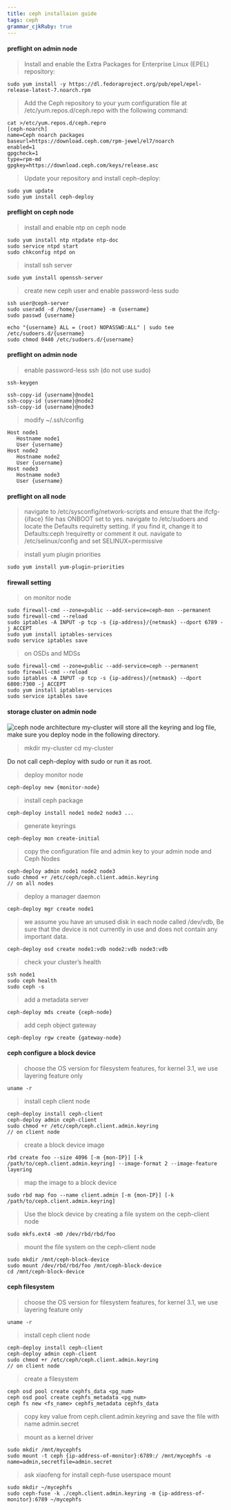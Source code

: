 ```yaml
---
title: ceph installaion guide
tags: ceph
grammar_cjkRuby: true
---
```


#### preflight on admin node
> Install and enable the Extra Packages for Enterprise Linux (EPEL) repository:
```
sudo yum install -y https://dl.fedoraproject.org/pub/epel/epel-release-latest-7.noarch.rpm
```

> Add the Ceph repository to your yum configuration file at /etc/yum.repos.d/ceph.repo with the following command:
```
cat >/etc/yum.repos.d/ceph.repro
[ceph-noarch]
name=Ceph noarch packages
baseurl=https://download.ceph.com/rpm-jewel/el7/noarch
enabled=1
gpgcheck=1
type=rpm-md
gpgkey=https://download.ceph.com/keys/release.asc
```

> Update your repository and install ceph-deploy:
```
sudo yum update
sudo yum install ceph-deploy
```

#### preflight on ceph node
> install and enable ntp on ceph node
```
sudo yum install ntp ntpdate ntp-doc
sudo service ntpd start
sudo chkconfig ntpd on
```

> install ssh server
```
sudo yum install openssh-server
```

> create new ceph user and enable password-less sudo
```
ssh user@ceph-server
sudo useradd -d /home/{username} -m {username}
sudo passwd {username}

echo "{username} ALL = (root) NOPASSWD:ALL" | sudo tee /etc/sudoers.d/{username}
sudo chmod 0440 /etc/sudoers.d/{username}
```

#### preflight on admin node
> enable password-less ssh (do not use sudo)
```
ssh-keygen

ssh-copy-id {username}@node1
ssh-copy-id {username}@node2
ssh-copy-id {username}@node3
```

> modify ~/.ssh/config
```
Host node1
   Hostname node1
   User {username}
Host node2
   Hostname node2
   User {username}
Host node3
   Hostname node3
   User {username}
```

#### preflight on all node
> navigate to /etc/sysconfig/network-scripts and ensure that the ifcfg-{iface} file has ONBOOT set to yes.
> navigate to /etc/sudoers and locate the Defaults requiretty setting. if you find it, change it to Defaults:ceph !requiretty or comment it out.
> navigate to /etc/selinux/config and set SELINUX=permissive

> install yum plugin priorities
```
sudo yum install yum-plugin-priorities
```

#### firewall setting
> on monitor node
```
sudo firewall-cmd --zone=public --add-service=ceph-mon --permanent
sudo firewall-cmd --reload
sudo iptables -A INPUT -p tcp -s {ip-address}/{netmask} --dport 6789 -j ACCEPT
sudo yum install iptables-services
sudo service iptables save
```

> on OSDs and MDSs
```
sudo firewall-cmd --zone=public --add-service=ceph --permanent
sudo firewall-cmd --reload
sudo iptables -A INPUT -p tcp -s {ip-address}/{netmask} --dport 6800:7300 -j ACCEPT
sudo yum install iptables-services
sudo service iptables save
```

#### storage cluster on admin node
![ceph node architecture][1]
my-cluster will store all the keyring and log file, make sure you deploy node in the following directory.

> mkdir my-cluster
> cd my-cluster

Do not call ceph-deploy with sudo or run it as root.

> deploy monitor node
```
ceph-deploy new {monitor-node}
```
> install ceph package
```
ceph-deploy install node1 node2 node3 ...
```
> generate keyrings
```
ceph-deploy mon create-initial
```
> copy the configuration file and admin key to your admin node and Ceph Nodes
```
ceph-deploy admin node1 node2 node3
sudo chmod +r /etc/ceph/ceph.client.admin.keyring
// on all nodes
```
> deploy a manager daemon
```
ceph-deploy mgr create node1
```
> we assume you have an unused disk in each node called /dev/vdb, Be sure that the device is not currently in use and does not contain any important data.
```
ceph-deploy osd create node1:vdb node2:vdb node3:vdb
```
> check your cluster’s health
```
ssh node1 
sudo ceph health
sudo ceph -s
```
> add a metadata server
```
ceph-deploy mds create {ceph-node}
```
> add ceph object gateway
```
ceph-deploy rgw create {gateway-node}
```

  [1]: ./images/Screen%20Shot%202017-07-12%20at%204.19.21%20PM_1.png "ceph node architecture"
  

#### ceph configure a block device 
> choose the OS version for filesystem features, for kernel 3.1, we use layering feature only
```
uname -r
```
> install ceph client node
```
ceph-deploy install ceph-client
ceph-deploy admin ceph-client
sudo chmod +r /etc/ceph/ceph.client.admin.keyring
// on client node
```
> create a block device image
```
rbd create foo --size 4096 [-m {mon-IP}] [-k /path/to/ceph.client.admin.keyring] --image-format 2 --image-feature  layering
```

> map the image to a block device
```
sudo rbd map foo --name client.admin [-m {mon-IP}] [-k /path/to/ceph.client.admin.keyring]
```

> Use the block device by creating a file system on the ceph-client node
```
sudo mkfs.ext4 -m0 /dev/rbd/rbd/foo
```

> mount the file system on the ceph-client node
```
sudo mkdir /mnt/ceph-block-device
sudo mount /dev/rbd/rbd/foo /mnt/ceph-block-device
cd /mnt/ceph-block-device
```

#### ceph filesystem
> choose the OS version for filesystem features, for kernel 3.1, we use layering feature only
```
uname -r
```
> install ceph client node
```
ceph-deploy install ceph-client
ceph-deploy admin ceph-client
sudo chmod +r /etc/ceph/ceph.client.admin.keyring
// on client node
```

> create a filesystem
```
ceph osd pool create cephfs_data <pg_num>
ceph osd pool create cephfs_metadata <pg_num>
ceph fs new <fs_name> cephfs_metadata cephfs_data
```

> copy key value from ceph.client.admin.keyring and save the file
with name admin.secret

> mount as a kernel driver
```
sudo mkdir /mnt/mycephfs
sudo mount -t ceph {ip-address-of-monitor}:6789:/ /mnt/mycephfs -o name=admin,secretfile=admin.secret
```


> ask xiaofeng for install ceph-fuse
> userspace mount 
```
sudo mkdir ~/mycephfs
sudo ceph-fuse -k ./ceph.client.admin.keyring -m {ip-address-of-monitor}:6789 ~/mycephfs
```